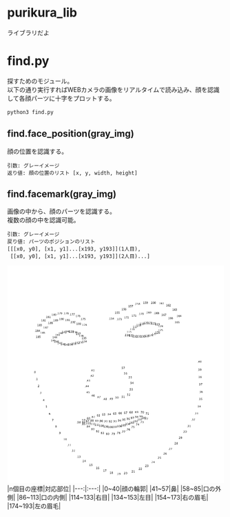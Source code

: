 # purikura_lib
ライブラリだよ  

# find.py
探すためのモジュール。  
以下の通り実行すればWEBカメラの画像をリアルタイムで読み込み、顔を認識して各顔パーツに十字をプロットする。

```sh
python3 find.py
```

## find.face_position(gray_img)
顔の位置を認識する。  

    引数: グレーイメージ
    返り値: 顔の位置のリスト [x, y, width, height]


## find.facemark(gray_img)
画像の中から、顔のパーツを認識する。  
複数の顔の中を認識可能。

    引数: グレーイメージ
    戻り値: パーツのポジションのリスト
    [[[x0, y0], [x1, y1]...[x193, y193]](1人目),
     [[x0, y0], [x1, y1]...[x193, y193]](2人目)...]

![./face_landmark_parts.png](./face_landmark_parts.png)
|n個目の座標|対応部位|
|---:|:---:|
|0~40|顔の輪郭|
|41~57|鼻|
|58~85|口の外側|
|86~113|口の内側|
|114~133|右目| 
|134~153|左目|
|154~173|右の眉毛|
|174~193|左の眉毛|

